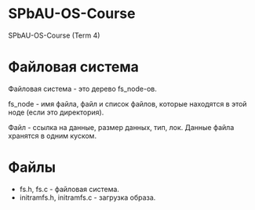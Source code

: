 # SPbAU-OS-Course
SPbAU-OS-Course (Term 4)

# Файловая система
Файловая система - это дерево fs_node-ов.

fs_node - имя файла, файл и список файлов, которые находятся в этой ноде (если это директория).

Файл - ссылка на данные, размер данных, тип, лок.
Данные файла хранятся в одним куском.

# Файлы
* fs.h, fs.c - файловая система.
* initramfs.h, initramfs.c - загрузка образа.
